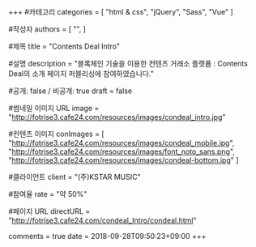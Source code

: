 +++
#카테고리
categories = [
    "html & css",
    "jQuery",
    "Sass",
    "Vue"
]

#작성자
authors = [
    "",
]

#제목
title = "Contents Deal Intro"

#설명
description = "블록체인 기술을 이용한 컨텐츠 거래소 플랫폼 : Contents Deal의 소개 페이지 퍼블리싱에 참여하였습니다."

#공개: false / 비공개: true
draft = false

#썸네일 이미지 URL
image = "http://fotrise3.cafe24.com/resources/images/condeal_intro.jpg"

#컨텐츠 이미지
conImages = [
    "http://fotrise3.cafe24.com/resources/images/condeal_mobile.jpg",
    "http://fotrise3.cafe24.com/resources/images/font_noto_sans.png",
    "http://fotrise3.cafe24.com/resources/images/condeal-bottom.jpg"
]

#클라이언트
client = "(주)KSTAR MUSIC"

#참여율
rate = "약 50%"

#페이지 URL
directURL = "http://fotrise3.cafe24.com/condeal_Intro/condeal.html"

comments = true
date = 2018-09-28T09:50:23+09:00
+++

<!-- 게시글 내용 -->